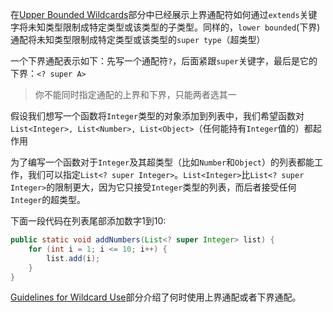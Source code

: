 在[Upper Bounded Wildcards]()部分中已经展示上界通配符如何通过`extends`关键字将未知类型限制成特定类型或该类型的子类型。同样的，`lower bounded`(下界)通配将未知类型限制成特定类型或该类型的`super type`（超类型）

一个下界通配表示如下：先写一个通配符`?`，后面紧跟`super`关键字，最后是它的下界：`<? super A>`

> 你不能同时指定通配的上界和下界，只能两者选其一

假设我们想写一个函数将`Integer`类型的对象添加到列表中，我们希望函数对`List<Integer>, List<Number>, List<Object>`（任何能持有`Integer`值的）都起作用

为了编写一个函数对于`Integer`及其超类型（比如`Number`和`Object`）的列表都能工作，我们可以指定`List<? super Integer>`。`List<Integer>`比`List<? super Integer>`的限制更大，因为它只接受`Integer`类型的列表，而后者接受任何`Integer`的超类型。

下面一段代码在列表尾部添加数字1到10:

```java
public static void addNumbers(List<? super Integer> list) {
    for (int i = 1; i <= 10; i++) {
        list.add(i);
    }
}
```

[Guidelines for Wildcard Use]()部分介绍了何时使用上界通配或者下界通配。